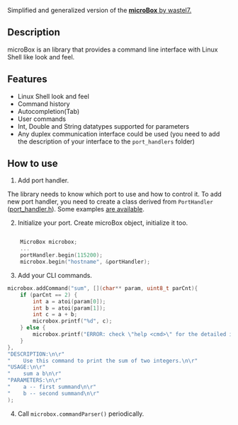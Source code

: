 Simplified and generalized version of the [**microBox** by wastel7.](https://github.com/wastel7/microBox)

## Description

microBox is an library that provides a command line interface with Linux Shell like look and feel.

## Features

* Linux Shell look and feel
* Command history
* Autocompletion(Tab)
* User commands
* Int, Double and String datatypes supported for parameters
* Any duplex communication interface could be used (you need to add the description of your interface to the `port_handlers` folder)

## How to use

1. Add port handler.

The library needs to know which port to use and how to control it. To add new port handler, you need to create a class derived from `PortHandler` ([port_handler.h](https://github.com/AntonEvmenenko/microBox/blob/develop/port_handler.h)). Some examples [are available](https://github.com/AntonEvmenenko/microBox/tree/develop/port_handlers).

2. Initialize your port. Create microBox object, initialize it too.

```cpp

    MicroBox microbox;
    ...
    portHandler.begin(115200);
    microbox.begin("hostname", &portHandler);
```

3. Add your CLI commands.

```cpp
microbox.addCommand("sum", [](char** param, uint8_t parCnt){
    if (parCnt == 2) {
        int a = atoi(param[0]);
        int b = atoi(param[1]);
        int c = a + b;
        microbox.printf("%d", c);
    } else {
        microbox.printf("ERROR: check \"help <cmd>\" for the detailed information\n\r");
    }
}, 
"DESCRIPTION:\n\r"
"    Use this command to print the sum of two integers.\n\r" 
"USAGE:\n\r"
"    sum a b\n\r"
"PARAMETERS:\n\r"
"    a -- first summand\n\r"
"    b -- second summand\n\r"
);
```

4. Сall `microbox.commandParser()` periodically.
